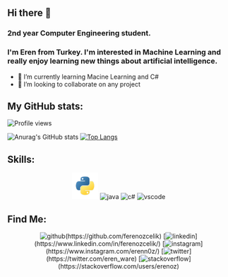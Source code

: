 ## Hi there 👋
### 2nd year Computer Engineering student.

### I'm Eren from Turkey. I'm interested in Machine Learning and really enjoy learning new things about artificial intelligence.

- 🌱 I’m currently learning Macine Learning and C# 
- 👯 I’m looking to collaborate on any project 

## My GitHub stats:
![Profile views](https://gpvc.arturio.dev/ferenozcelik)  

![Anurag's GitHub stats](https://github-readme-stats.vercel.app/api?username=ferenozcelik&theme=radical&show_icons=true) [![Top Langs](https://github-readme-stats.vercel.app/api/top-langs/?username=ferenozcelik)](https://github.com/anuraghazra/github-readme-stats)


## Skills: 
<p align="center">
  <img src="https://raw.githubusercontent.com/github/explore/80688e429a7d4ef2fca1e82350fe8e3517d3494d/topics/python/python.png" alt="python" height="60">
  <img src="https://i.ibb.co/pJWYbp0/image-removebg-preview-4.png" alt="java" height="60">
  <img src="https://i.ibb.co/zFkYFrp/image-removebg-preview-3.png" alt="c#" height="60">
  <img src="https://i.ibb.co/DW3mfX1/image.png" alt="vscode" height="60">
</p>

## Find Me: 
<p align="center">
  <img src='https://cdn.jsdelivr.net/npm/simple-icons@3.0.1/icons/github.svg' alt='github' height='40'>(https://github.com/ferenozcelik)
  [<img src='https://cdn.jsdelivr.net/npm/simple-icons@3.0.1/icons/linkedin.svg' alt='linkedin' height='40'>](https://www.linkedin.com/in/ferenozcelik/)
  [<img src='https://cdn.jsdelivr.net/npm/simple-icons@3.0.1/icons/instagram.svg' alt='instagram' height='40'>](https://www.instagram.com/erenn0z/)
  [<img src='https://cdn.jsdelivr.net/npm/simple-icons@3.0.1/icons/twitter.svg' alt='twitter' height='40'>](https://twitter.com/eren_ware)
  [<img src='https://cdn.jsdelivr.net/npm/simple-icons@3.0.1/icons/stackoverflow.svg' alt='stackoverflow' height='40'>](https://stackoverflow.com/users/erenoz)
</p>


